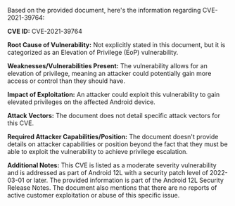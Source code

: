 Based on the provided document, here's the information regarding CVE-2021-39764:

**CVE ID:** CVE-2021-39764

**Root Cause of Vulnerability:** Not explicitly stated in this document, but it is categorized as an Elevation of Privilege (EoP) vulnerability.

**Weaknesses/Vulnerabilities Present:** The vulnerability allows for an elevation of privilege, meaning an attacker could potentially gain more access or control than they should have.

**Impact of Exploitation:** An attacker could exploit this vulnerability to gain elevated privileges on the affected Android device.

**Attack Vectors:** The document does not detail specific attack vectors for this CVE.

**Required Attacker Capabilities/Position:** The document doesn't provide details on attacker capabilities or position beyond the fact that they must be able to exploit the vulnerability to achieve privilege escalation.

**Additional Notes:** This CVE is listed as a moderate severity vulnerability and is addressed as part of Android 12L with a security patch level of 2022-03-01 or later. The provided information is part of the Android 12L Security Release Notes. The document also mentions that there are no reports of active customer exploitation or abuse of this specific issue.